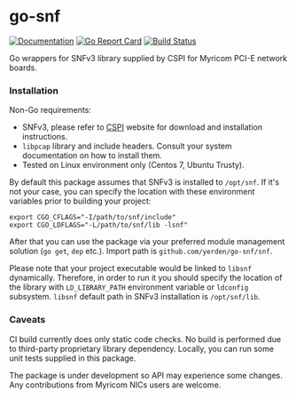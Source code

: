 # go-snf
[![Documentation](https://godoc.org/github.com/yerden/go-snf?status.svg)](http://godoc.org/github.com/yerden/go-snf/snf) [![Go Report Card](https://goreportcard.com/badge/github.com/yerden/go-snf)](https://goreportcard.com/report/github.com/yerden/go-snf) [![Build Status](https://travis-ci.com/yerden/go-snf.svg?branch=master)](https://travis-ci.com/yerden/go-snf)

Go wrappers for SNFv3 library supplied by CSPI for Myricom PCI-E network boards.

### Installation
Non-Go requirements:
* SNFv3, please refer to [CSPI](http://www.cspi.com) website for download and installation instructions.
* `libpcap` library and include headers. Consult your system documentation on how to install them.
* Tested on Linux environment only (Centos 7, Ubuntu Trusty).

By default this package assumes that SNFv3 is installed to `/opt/snf`. If it's not your case, you can specify the location with these environment variables prior to building your project:
```
export CGO_CFLAGS="-I/path/to/snf/include"
export CGO_LDFLAGS="-L/path/to/snf/lib -lsnf"
```
After that you can use the package via your preferred module management solution (`go get`, `dep` etc.). Import path is `github.com/yerden/go-snf/snf`.

Please note that your project executable would be linked to `libsnf` dynamically. Therefore, in order to run it you should specify the location of the library with `LD_LIBRARY_PATH` environment variable or `ldconfig` subsystem. `libsnf` default path in SNFv3 installation is `/opt/snf/lib`.

### Caveats
CI build currently does only static code checks. No build is performed due to third-party proprietary library dependency. Locally, you can run some unit tests supplied in this package.

The package is under development so API may experience some changes. Any contributions from Myricom NICs users are welcome.
